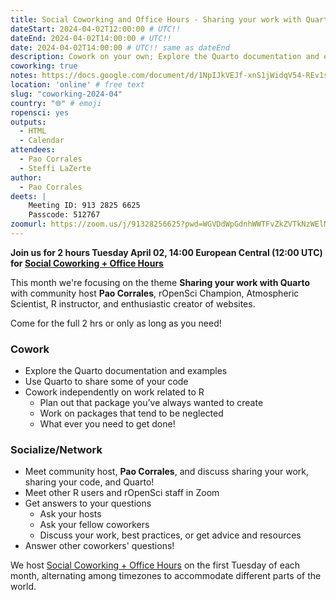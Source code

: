```yaml
---
title: Social Coworking and Office Hours - Sharing your work with Quarto
dateStart: 2024-04-02T12:00:00 # UTC!!
dateEnd: 2024-04-02T14:00:00 # UTC!!
date: 2024-04-02T14:00:00 # UTC!! same as dateEnd
description: Cowork on your own; Explore the Quarto documentation and examples; Socialize and chat with others about sharing your work with Quarto!
coworking: true
notes: https://docs.google.com/document/d/1NpIJkVEJf-xnS1jWidqV54-REv1s5FkWxo_z8-vcFc0/edit?usp=sharing
location: 'online' # free text
slug: "coworking-2024-04"
country: "🌐" # emoji
ropensci: yes
outputs:
  - HTML
  - Calendar
attendees:
  - Pao Corrales
  - Steffi LaZerte
author:
  - Pao Corrales
deets: |
    Meeting ID: 913 2825 6625
    Passcode: 512767
zoomurl: https://zoom.us/j/91328256625?pwd=WGVDdWpGdnhWWTFvZkZVTkNzWElNQT09
---
```


<!--
```{r}
d <- lubridate::ymd_hms('2024-04-02 14:00:00', tz = 'Europe/Paris')
lubridate::with_tz(d, 'UTC')
lubridate::with_tz(d, 'America/Winnipeg')
```
-->

**Join us for 2 hours Tuesday April 02, 14:00 European Central (12:00 UTC) for 
[Social Coworking + Office Hours](/blog/2023/06/21/coworking/)**

This month we're focusing on the theme **Sharing your work with Quarto** 
with community host **Pao Corrales**, rOpenSci Champion, Atmospheric Scientist, 
R instructor, and enthusiastic creator of websites.

Come for the full 2 hrs or only as long as you need!

### Cowork

- Explore the Quarto documentation and examples
- Use Quarto to share some of your code
- Cowork independently on work related to R
    - Plan out that package you’ve always wanted to create
    - Work on packages that tend to be neglected
    - What ever you need to get done!

### Socialize/Network

- Meet community host, **Pao Corrales**, and discuss sharing your work, sharing your code, and Quarto!
- Meet other R users and rOpenSci staff in Zoom
- Get answers to your questions
    - Ask your hosts
    - Ask your fellow coworkers
    - Discuss your work, best practices, or get advice and resources
- Answer other coworkers' questions!

We host 
[Social Coworking + Office Hours](/blog/2023/06/21/coworking/) 
on the first Tuesday of each month, alternating among timezones to 
accommodate different parts of the world.
